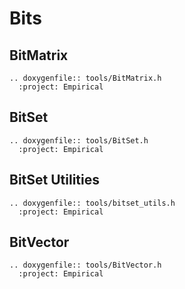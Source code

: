 # Bits

## BitMatrix

```{eval-rst}
.. doxygenfile:: tools/BitMatrix.h
  :project: Empirical
```

## BitSet

```{eval-rst}
.. doxygenfile:: tools/BitSet.h
  :project: Empirical
```

## BitSet Utilities

```{eval-rst}
.. doxygenfile:: tools/bitset_utils.h
  :project: Empirical
```

## BitVector

```{eval-rst}
.. doxygenfile:: tools/BitVector.h
  :project: Empirical
```